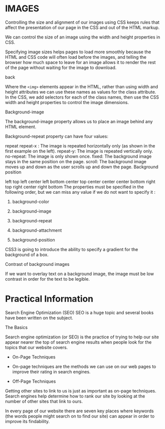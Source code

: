 # IMAGES
Controlling the size and alignment of our images using CSS keeps rules that affect the presentation of our page in the CSS and out of the HTML markup.

We can control the size of an image using the width and height properties in CSS.

Specifying image sizes helps pages to load more smoothly because the HTML and CSS code will often load before the images, and telling the browser how much space to leave for an image allows it to render the rest of the page without waiting for the image to download.

back

Where the `<img>` elements appear in the HTML, rather than using width and height attributes we can use these names as values for the class attribute. In the CSS, we add selectors for each of the class names, then use the CSS width and height properties to control the image dimensions.

Background-image

The background-image property allows us to place an image behind any HTML element.

Background-repeat property can have four values:

repeat
repeat-x : The image is repeated horizontally only (as shown in the first example on the left).
repeat-y: The image is repeated vertically only.
no-repeat: The image is only shown once.
fixed: The background image stays in the same position on the page.
scroll: The background image moves up and down as the user scrolls up and down the page.
Background position

 left top
 left center
 left bottom
 center top
 center center
 center bottom
 right top
right center
right bottom
The properties must be specified in the following order, but we can miss any value if we do not want to specify it :

1. background-color

2. background-image

3. background-repeat

4. background-attachment

5. background-position

CSS3 is going to introduce the ability to specify a gradient for the background of a box.

Contrast of background images

If we want to overlay text on a background image, the image must be low contrast in order for the text to be legible.

# Practical Information
Search Engine Optimization (SEO) SEO is a huge topic and several books have been written on the subject.

The Basics

Search engine optimization (or SEO) is the practice of trying to help our site appear nearer the top of search engine results when people look for the topics that our website covers.

* On-Page Techniques

* On-page techniques are the methods we can use on our web pages to improve their rating in search engines.

* Off-Page Techniques

Getting other sites to link to us is just as important as on-page techniques. Search engines help determine how to rank our site by looking at the number of other sites that link to ours.

In every page of our website there are seven key places where keywords (the words people might search on to find our site) can appear in order to improve its findability.